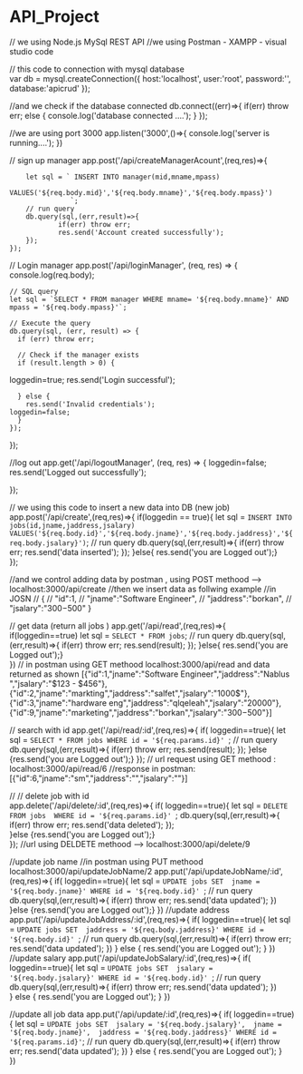 # API_Project
// we using Node.js MySql REST API
//we using Postman - XAMPP - visual studio code


// this code to connection with mysql database  
var db = mysql.createConnection({
    host:'localhost',
    user:'root',
    password:'',
    database:'apicrud'
});



//and we check if the database connected
db.connect((err)=>{
    if(err) throw err;
    else
    {
        console.log('database connected ....');
    }
});




//we are using port 3000
app.listen('3000',()=>{
    console.log('server is running....');
})

  // sign up manager 
    app.post('/api/createManagerAcount',(req,res)=>{

        let sql = ` INSERT INTO manager(mid,mname,mpass)
                    VALUES('${req.body.mid}','${req.body.mname}','${req.body.mpass}')
                   `;
        // run query 
        db.query(sql,(err,result)=>{
                if(err) throw err;
                res.send('Account created successfully');
        });        
    });

// Login manager
app.post('/api/loginManager', (req, res) => {
    console.log(req.body);
  
    // SQL query
    let sql = `SELECT * FROM manager WHERE mname= '${req.body.mname}' AND mpass = '${req.body.mpass}'`;
  
    // Execute the query
    db.query(sql, (err, result) => {
      if (err) throw err;
  
      // Check if the manager exists
      if (result.length > 0) {
 loggedin=true;
        res.send('Login successful');

      } else {
        res.send('Invalid credentials');
    loggedin=false;
      }
    });
  });
  

  //log out
  app.get('/api/logoutManager', (req, res) => {
   loggedin=false;
      res.send('Logged out successfully');
   
  });


// we using this code to insert a new data into DB (new job)
app.post('/api/create',(req,res)=>{
  if(loggedin == true){
    let sql = ` INSERT INTO jobs(id,jname,jaddress,jsalary)
                VALUES('${req.body.id}','${req.body.jname}','${req.body.jaddress}','${req.body.jsalary}')
               `;
    // run query 
    db.query(sql,(err,result)=>{
            if(err) throw err;
            res.send('data inserted');
    }); 
    }else{ res.send('you are Logged out');}      
});


//and we control adding data by postman , using POST methood --> localhost:3000/api/create
//then we insert data as follwing example
//in JOSN
// {
//  "id":1,
//   "jname":"Software Engineer",
//          "jaddress":"borkan",
//           "jsalary":"300$-500$"  }



// get data (return all jobs )
app.get('/api/read',(req,res)=>{
if(loggedin==true)
    let sql = `SELECT * FROM jobs`;
    // run query 
    db.query(sql,(err,result)=>{
        if(err) throw err;
        res.send(result);
    });
     }else{ res.send('you are Logged out');}   
})
// in postman using GET methood localhost:3000/api/read
 and data returned as shown 
 [{"id":1,"jname":"Software Engineer","jaddress":"Nablus ","jsalary":"$123 - $456"},{"id":2,"jname":"markting","jaddress":"salfet","jsalary":"1000$"},
 {"id":3,"jname":"hardware eng","jaddress":"qlqeleah","jsalary":"20000"},
  {"id":9,"jname":"marketing","jaddress":"borkan","jsalary":"300$-500$"}]
  
  // search with id 
app.get('/api/read/:id',(req,res)=>{
  if( loggedin==true){
    let sql = `SELECT * FROM jobs
                WHERE id = '${req.params.id}'
                `;
    // run query 
    db.query(sql,(err,result)=>{
        if(err) throw err;
        res.send(result);
    }); 
    }else {res.send('you are Logged out');}
    });
//    url request using GET methood : localhost:3000/api/read/6
//response in postman:[{"id":6,"jname":"sm","jaddress":"","jsalary":""}]


  // // delete job with id  
app.delete('/api/delete/:id',(req,res)=>{
 if( loggedin==true){
    let sql = `DELETE FROM jobs 
                WHERE id = '${req.params.id}'
                `;
    db.query(sql,(err,result)=>{
        if(err) throw err;
        res.send('data deleted');
    });  
    }else {res.send('you are Logged out');}  
});
//url using DELDETE methood --> localhost:3000/api/delete/9 














//update job name 
//in postman using PUT methood localhost:3000/api/updateJobName/2
app.put('/api/updateJobName/:id',(req,res)=>{
 if( loggedin==true){
         let sql = `UPDATE jobs SET 
                    jname = '${req.body.jname}'
                    WHERE id = '${req.body.id}'
                    `;
        // run query 
        db.query(sql,(err,result)=>{
                if(err) throw err;
                res.send('data updated');
        }) 
          }else {res.send('you are Logged out');}
})
//update address 
app.put('/api/updateJobAddress/:id',(req,res)=>{
 if( loggedin==true){
    let sql = `UPDATE jobs SET 
                jaddress = '${req.body.jaddress}'
                WHERE id = '${req.body.id}'
                `;
    // run query 
    db.query(sql,(err,result)=>{
            if(err) throw err;
            res.send('data updated');
    }) 
         } else  {  res.send('you are Logged out'); } 
})
//update salary
app.put('/api/updateJobSalary/:id',(req,res)=>{
   if( loggedin==true){
    let sql = `UPDATE jobs SET 
    jsalary = '${req.body.jsalary}'
                WHERE id = '${req.body.id}'
                `;
    // run query 
    db.query(sql,(err,result)=>{
            if(err) throw err;
            res.send('data updated');
    })   
         } else  {  res.send('you are Logged out'); } 
})


//update all job data
app.put('/api/update/:id',(req,res)=>{
    if( loggedin==true){
        let sql = `UPDATE jobs SET 
        jsalary = '${req.body.jsalary}', 
        jname = '${req.body.jname}', 
        jaddress = '${req.body.jaddress}'
        WHERE id = '${req.params.id}'`;
        // run query 
        db.query(sql,(err,result)=>{
                if(err) throw err;
                res.send('data updated');
        }) 
     } else  {  res.send('you are Logged out'); }           
    })

